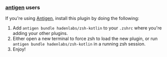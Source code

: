 <!-- Space: Projects -->
<!-- Parent: ZshKolin -->
<!-- Title: Installation Antigen ZshKolin -->
<!-- Label: ZshKolin -->
<!-- Label: Project -->
<!-- Label: Installation -->
<!-- Label: Antigen -->
<!-- Include: docs/disclaimer.md -->
<!-- Include: ac:toc -->

### [antigen](https://github.com/zsh-users/antigen) users

If you're using [Antigen](https://github.com/zsh-users/antigen), install this plugin by doing the following:

1.  Add `antigen bundle hadenlabs/zsh-kotlin` to your `.zshrc` where you're adding your other plugins.
2.  Either open a new terminal to force zsh to load the new plugin, or run `antigen bundle hadenlabs/zsh-kotlin` in a running zsh session.
3.  Enjoy!
